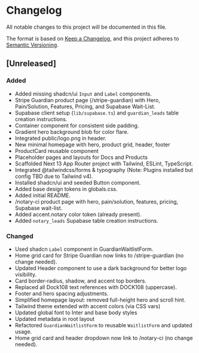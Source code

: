 # Changelog

All notable changes to this project will be documented in this file.

The format is based on [Keep a Changelog](https://keepachangelog.com/en/1.0.0/),
and this project adheres to [Semantic Versioning](https://semver.org/spec/v2.0.0.html).

## [Unreleased]

### Added
- Added missing shadcn/ui `Input` and `Label` components.
- Stripe Guardian product page (/stripe-guardian) with Hero, Pain/Solution, Features, Pricing, and Supabase Wait-List.
- Supabase client setup (`lib/supabase.ts`) and `guardian_leads` table creation instructions.
- Container component for consistent side padding.
- Gradient hero background blob for color flare.
- Integrated public/logo.png in header.
- New minimal homepage with hero, product grid, header, footer
- ProductCard reusable component
- Placeholder pages and layouts for Docs and Products
- Scaffolded Next 13 App Router project with Tailwind, ESLint, TypeScript.
- Integrated @tailwindcss/forms & typography (Note: Plugins installed but config TBD due to Tailwind v4).
- Installed shadcn/ui and seeded Button component.
- Added base design tokens in globals.css.
- Added initial README.
- /notary-ci product page with hero, pain/solution, features, pricing, Supabase wait-list.
- Added accent.notary color token (already present).
- Added `notary_leads` Supabase table creation instructions.

### Changed
- Used shadcn `Label` component in GuardianWaitlistForm.
- Home grid card for Stripe Guardian now links to /stripe-guardian (no change needed).
- Updated Header component to use a dark background for better logo visibility.
- Card border-radius, shadow, and accent top borders.
- Replaced all Dock108 text references with DOCK108 (uppercase).
- Footer and hero spacing adjustments.
- Simplified homepage layout: removed full-height hero and scroll hint.
- Tailwind theme extended with accent colors (via CSS vars)
- Updated global font to Inter and base body styles
- Updated metadata in root layout
- Refactored `GuardianWaitlistForm` to reusable `WaitlistForm` and updated usage.
- Home grid card and header dropdown now link to /notary-ci (no change needed). 